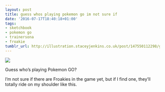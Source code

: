 ```yaml
---
layout: post
title: guess whos playing pokemon go im not sure if
date: '2016-07-17T18:40:18+01:00'
tags:
- sketchbook
- pokemon go
- trainersona
- froakie
tumblr_url: http://illustration.staceyjenkins.co.uk/post/147550112298/guess-whos-playing-pokemon-go-im-not-sure-if
---
```

 ![](/tumblr_files/tumblr_oagzr6RnVN1v28ub8o1_500.jpg)  

Guess who’s playing Pokemon GO?&nbsp;

I’m not sure if there are Froakies in the game yet, but if I find one, they’ll totally ride on my shoulder like this.

